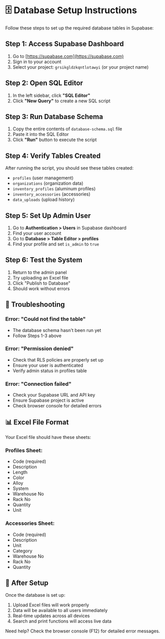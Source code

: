 # 🗄️ Database Setup Instructions

Follow these steps to set up the required database tables in Supabase:

## Step 1: Access Supabase Dashboard
1. Go to [https://supabase.com](https://supabase.com)
2. Sign in to your account
3. Select your project: `grsikgldzkqntlotawyi` (or your project name)

## Step 2: Open SQL Editor
1. In the left sidebar, click **"SQL Editor"**
2. Click **"New Query"** to create a new SQL script

## Step 3: Run Database Schema
1. Copy the entire contents of `database-schema.sql` file
2. Paste it into the SQL Editor
3. Click **"Run"** button to execute the script

## Step 4: Verify Tables Created
After running the script, you should see these tables created:
- `profiles` (user management)
- `organizations` (organization data)
- `inventory_profiles` (aluminum profiles)
- `inventory_accessories` (accessories)
- `data_uploads` (upload history)

## Step 5: Set Up Admin User
1. Go to **Authentication > Users** in Supabase dashboard
2. Find your user account
3. Go to **Database > Table Editor > profiles**
4. Find your profile and set `is_admin` to `true`

## Step 6: Test the System
1. Return to the admin panel
2. Try uploading an Excel file
3. Click "Publish to Database"
4. Should work without errors

## 🔧 Troubleshooting

### Error: "Could not find the table"
- The database schema hasn't been run yet
- Follow Steps 1-3 above

### Error: "Permission denied"
- Check that RLS policies are properly set up
- Ensure your user is authenticated
- Verify admin status in profiles table

### Error: "Connection failed"
- Check your Supabase URL and API key
- Ensure Supabase project is active
- Check browser console for detailed errors

## 📊 Excel File Format

Your Excel file should have these sheets:

### Profiles Sheet:
- Code (required)
- Description
- Length
- Color
- Alloy
- System
- Warehouse No
- Rack No
- Quantity
- Unit

### Accessories Sheet:
- Code (required)
- Description
- Unit
- Category
- Warehouse No
- Rack No
- Quantity

## 🚀 After Setup

Once the database is set up:
1. Upload Excel files will work properly
2. Data will be available to all users immediately
3. Real-time updates across all devices
4. Search and print functions will access live data

Need help? Check the browser console (F12) for detailed error messages.